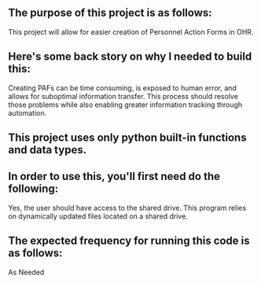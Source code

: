 ## The purpose of this project is as follows:
This project will allow for easier creation of Personnel Action Forms in OHR.
## Here's some back story on why I needed to build this:
Creating PAFs can be time consuming, is exposed to human error, and allows for suboptimal information transfer. This process should resolve those problems while also enabling greater information tracking through automation. 
## This project uses only python built-in functions and data types.


## In order to use this, you'll first need do the following:
Yes, the user should have access to the shared drive. This program relies on dynamically updated files located on a shared drive. 
## The expected frequency for running this code is as follows:
As Needed